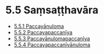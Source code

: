 

# 5.5 Saṃsaṭṭhavāra

* [5.5.1 Paccayānuloma](5.5/5.5.1.md)
* [5.5.2 Paccayapaccanīya](5.5/5.5.2.md)
* [5.5.3 Paccayānulomapaccanīya](5.5/5.5.3.md)
* [5.5.4 Paccayapaccanīyānuloma](5.5/5.5.4.md)



